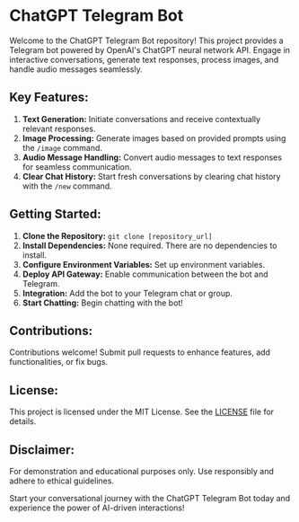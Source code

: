 # ChatGPT Telegram Bot

Welcome to the ChatGPT Telegram Bot repository! This project provides a Telegram bot powered by OpenAI's ChatGPT neural network API. Engage in interactive conversations, generate text responses, process images, and handle audio messages seamlessly.

## Key Features:

1. **Text Generation:** Initiate conversations and receive contextually relevant responses.
2. **Image Processing:** Generate images based on provided prompts using the `/image` command.
3. **Audio Message Handling:** Convert audio messages to text responses for seamless communication.
4. **Clear Chat History:** Start fresh conversations by clearing chat history with the `/new` command.

## Getting Started:

1. **Clone the Repository:** `git clone [repository_url]`
2. **Install Dependencies:** None required. There are no dependencies to install.
3. **Configure Environment Variables:** Set up environment variables.
4. **Deploy API Gateway:** Enable communication between the bot and Telegram.
5. **Integration:** Add the bot to your Telegram chat or group.
6. **Start Chatting:** Begin chatting with the bot!

## Contributions:

Contributions welcome! Submit pull requests to enhance features, add functionalities, or fix bugs.

## License:

This project is licensed under the MIT License. See the [LICENSE](LICENSE) file for details.

## Disclaimer:

For demonstration and educational purposes only. Use responsibly and adhere to ethical guidelines.

Start your conversational journey with the ChatGPT Telegram Bot today and experience the power of AI-driven interactions!
